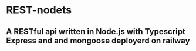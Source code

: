 # REST-nodets


## A RESTful api written in Node.js with Typescript Express and and mongoose deployerd on railway